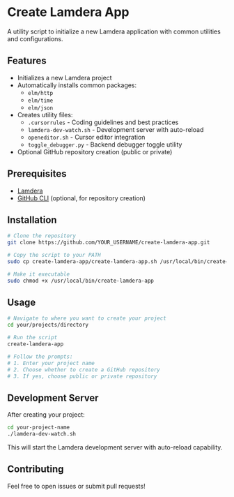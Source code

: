 # Create Lamdera App

A utility script to initialize a new Lamdera application with common utilities and configurations.

## Features

- Initializes a new Lamdera project
- Automatically installs common packages:
  - `elm/http`
  - `elm/time`
  - `elm/json`
- Creates utility files:
  - `.cursorrules` - Coding guidelines and best practices
  - `lamdera-dev-watch.sh` - Development server with auto-reload
  - `openeditor.sh` - Cursor editor integration
  - `toggle_debugger.py` - Backend debugger toggle utility
- Optional GitHub repository creation (public or private)

## Prerequisites

- [Lamdera](https://lamdera.com/)
- [GitHub CLI](https://cli.github.com/) (optional, for repository creation)

## Installation

```bash
# Clone the repository
git clone https://github.com/YOUR_USERNAME/create-lamdera-app.git

# Copy the script to your PATH
sudo cp create-lamdera-app/create-lamdera-app.sh /usr/local/bin/create-lamdera-app

# Make it executable
sudo chmod +x /usr/local/bin/create-lamdera-app
```

## Usage

```bash
# Navigate to where you want to create your project
cd your/projects/directory

# Run the script
create-lamdera-app

# Follow the prompts:
# 1. Enter your project name
# 2. Choose whether to create a GitHub repository
# 3. If yes, choose public or private repository
```

## Development Server

After creating your project:

```bash
cd your-project-name
./lamdera-dev-watch.sh
```

This will start the Lamdera development server with auto-reload capability.

## Contributing

Feel free to open issues or submit pull requests!
